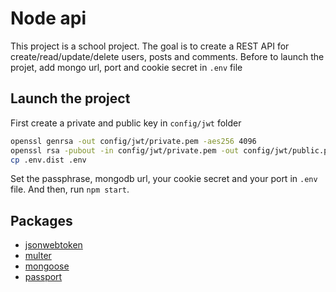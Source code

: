 # Node api

This project is a school project. The goal is to create a REST API for create/read/update/delete users, posts and comments.
Before to launch the projet, add mongo url, port and cookie secret in `.env` file

## Launch the project

First create a private and public key in `config/jwt` folder

```bash
openssl genrsa -out config/jwt/private.pem -aes256 4096
openssl rsa -pubout -in config/jwt/private.pem -out config/jwt/public.pem
cp .env.dist .env
```

Set the passphrase, mongodb url, your cookie secret and your port in `.env` file. And then, run `npm start`.

## Packages

* [jsonwebtoken](https://github.com/auth0/node-jsonwebtoken)
* [multer](https://github.com/expressjs/multer)
* [mongoose](https://github.com/Automattic/mongoose)
* [passport](https://github.com/jaredhanson/passport)